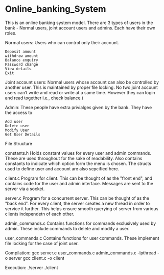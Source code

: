 # Online_banking_System

This is an online banking system model. There are 3 types of users in the bank - Normal users, joint account users and admins. Each have their own roles.

Normal users: Users who can control only their account.

    Deposit amount
    withdraw amount
    Balance enquiry
    Password change
    View details
    Exit

Joint account users: Normal users whose account can also be controlled by another user. This is maintained by proper file locking. No two joint account users can’t write and read or write at a same time. However they can login and read together i.e., check balance.)

Admin: These people have extra privialges given by the bank. They have the access to

    Add user
    Delete user
    Modify User
    Get User Details

File Structure

constants.h Holds constant values for every user and admin commands. These are used throughout for the sake of readability. Also contains constants to indicate which option form the menu is chosen. The structs used to define user and account are also sepcified here.

client.c Program for client. This can be thought of as the "front end", and contains code for the user and admin interface. Messages are sent to the server via a socket.

server.c Program for a concurrent server. This can be thought of as the "back end". For every client, the server creates a new thread in order to service it further. This helps ensure smooth querying of server from various clients independetn of each other.

admin_commands.c Contains functions for commands exclusively used by admin. These include commands to delete and modify a user.

user_commands.c Contains functions for user commands. These implement file locking for the case of joint user.

Compilation: gcc server.c user_commands.c admin_commands.c -lpthread -o server gcc client.c -o client

Execution: ./server ./client

